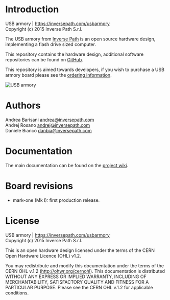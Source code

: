 Introduction
============

USB armory | https://inversepath.com/usbarmory  
Copyright (c) 2015 Inverse Path S.r.l.

The USB armory from [Inverse Path](https://inversepath.com) is an open source
hardware design, implementing a flash drive sized computer.

This repository contains the hardware design, additional software repositories
can be found on [GitHub](https://github.com/inversepath).

This repository is aimed towards developers, if you wish to purchase a USB
armory board please see the [ordering information](https://inversepath.com/usbarmory#ordering).

![USB armory](https://inversepath.com/images/usbarmory_top.jpg)

Authors
=======

Andrea Barisani <andrea@inversepath.com>  
Andrej Rosano   <andrej@inversepath.com>  
Daniele Bianco  <danbia@inversepath.com>  

Documentation
=============

The main documentation can be found on the
[project wiki](https://github.com/inversepath/usbarmory/wiki).

Board revisions
===============

* mark-one (Mk I): first production release.

License
=======

USB armory | https://inversepath.com/usbarmory  
Copyright (c) 2015 Inverse Path S.r.l.

This is an open hardware design licensed under the terms of the CERN Open
Hardware Licence (OHL) v1.2.

You may redistribute and modify this documentation under the terms of the CERN
OHL v.1.2 (http://ohwr.org/cernohl). This documentation is distributed WITHOUT
ANY EXPRESS OR IMPLIED WARRANTY, INCLUDING OF MERCHANTABILITY, SATISFACTORY
QUALITY AND FITNESS FOR A PARTICULAR PURPOSE. Please see the CERN OHL v.1.2 for
applicable conditions.
